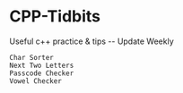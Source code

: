 # CPP-Tidbits
Useful c++ practice &amp; tips -- Update Weekly


	Char Sorter
	Next Two Letters
	Passcode Checker
	Vowel Checker
